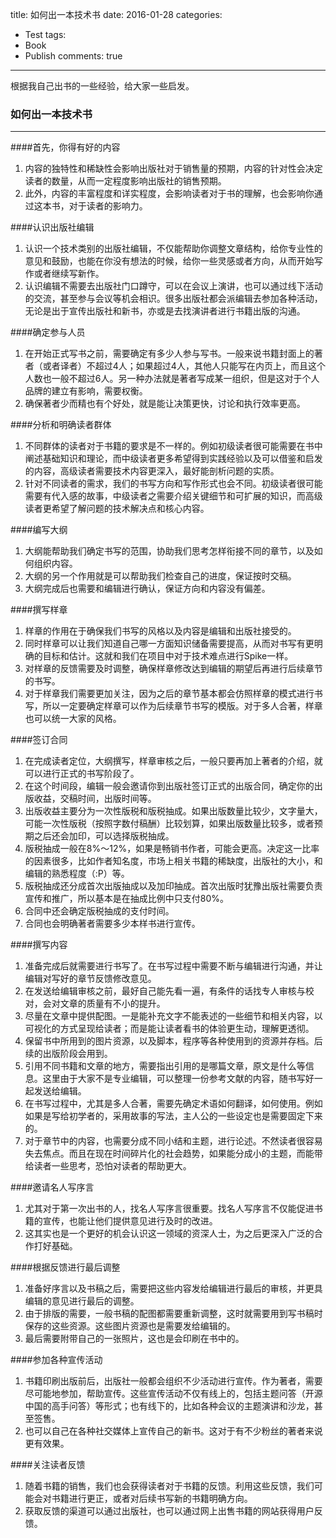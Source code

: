 title: 如何出一本技术书
date: 2016-01-28
categories:
- Test
tags:
- Book
- Publish
comments: true
---

根据我自己出书的一些经验，给大家一些启发。

### 如何出一本技术书
----
####首先，你得有好的内容
1. 内容的独特性和稀缺性会影响出版社对于销售量的预期，内容的针对性会决定读者的数量，从而一定程度影响出版社的销售预期。
2. 此外，内容的丰富程度和详实程度，会影响读者对于书的理解，也会影响你通过这本书，对于读者的影响力。

####认识出版社编辑
1. 认识一个技术类别的出版社编辑，不仅能帮助你调整文章结构，给你专业性的意见和鼓励，也能在你没有想法的时候，给你一些灵感或者方向，从而开始写作或者继续写新作。
2. 认识编辑不需要去出版社门口蹲守，可以在会议上演讲，也可以通过线下活动的交流，甚至参与会议等机会相识。很多出版社都会派编辑去参加各种活动，无论是出于宣传出版社和新书，亦或是去找演讲者进行书籍出版的沟通。

####确定参与人员
1. 在开始正式写书之前，需要确定有多少人参与写书。一般来说书籍封面上的著者（或者译者）不超过4人；如果超过4人，其他人只能写在内页上，而且这个人数也一般不超过6人。另一种办法就是著者写成某一组织，但是这对于个人品牌的建立有影响，需要权衡。
2. 确保著者少而精也有个好处，就是能让决策更快，讨论和执行效率更高。

####分析和明确读者群体
1. 不同群体的读者对于书籍的要求是不一样的。例如初级读者很可能需要在书中阐述基础知识和理论，而中级读者更多希望得到实践经验以及可以借鉴和启发的内容，高级读者需要技术内容更深入，最好能剖析问题的实质。
2. 针对不同读者的需求，我们的书写方向和写作形式也会不同。初级读者很可能需要有代入感的故事，中级读者之需要介绍关键细节和可扩展的知识，而高级读者更希望了解问题的技术解决点和核心内容。

####编写大纲
1. 大纲能帮助我们确定书写的范围，协助我们思考怎样衔接不同的章节，以及如何组织内容。
2. 大纲的另一个作用就是可以帮助我们检查自己的进度，保证按时交稿。
3. 大纲完成后也需要和编辑进行确认，保证方向和内容没有偏差。

####撰写样章
1. 样章的作用在于确保我们书写的风格以及内容是编辑和出版社接受的。
2. 同时样章可以让我们知道自己哪一方面知识储备需要提高，从而对书写有更明确的目标和估计。这就和我们在项目中对于技术难点进行Spike一样。
3. 对样章的反馈需要及时调整，确保样章修改达到编辑的期望后再进行后续章节的书写。
4. 对于样章我们需要更加关注，因为之后的章节基本都会仿照样章的模式进行书写，所以一定要确定样章可以作为后续章节书写的模版。对于多人合著，样章也可以统一大家的风格。

####签订合同
1. 在完成读者定位，大纲撰写，样章审核之后，一般只要再加上著者的介绍，就可以进行正式的书写阶段了。
2. 在这个时间段，编辑一般会邀请你到出版社签订正式的出版合同，确定你的出版收益，交稿时间，出版时间等。
3. 出版收益主要分为一次性版税和版税抽成。如果出版数量比较少，文字量大，可能一次性版税（按照字数付稿酬）比较划算，如果出版数量比较多，或者预期之后还会加印，可以选择版税抽成。
4. 版税抽成一般在8%～12%，如果是畅销书作者，可能会更高。决定这一比率的因素很多，比如作者知名度，市场上相关书籍的稀缺度，出版社的大小，和编辑的熟悉程度（:P）等。
5. 版税抽成还分成首次出版抽成以及加印抽成。首次出版时犹豫出版社需要负责宣传和推广，所以基本是在抽成比例中只支付80%。
6. 合同中还会确定版税抽成的支付时间。
7. 合同也会明确著者需要多少本样书进行宣传。

####撰写内容
1. 准备完成后就需要进行书写了。在书写过程中需要不断与编辑进行沟通，并让编辑对写好的章节反馈修改意见。
2. 在发送给编辑审核之前，最好自己能先看一遍，有条件的话找专人审核与校对，会对文章的质量有不小的提升。
3. 尽量在文章中提供配图。一是能补充文字不能表述的一些细节和相关内容，以可视化的方式呈现给读者；而是能让读者看书的体验更生动，理解更透彻。
4. 保留书中所用到的图片资源，以及脚本，程序等各种使用到的资源并存档。后续的出版阶段会用到。
5. 引用不同书籍和文章的地方，需要指出引用的是哪篇文章，原文是什么等信息。这里由于大家不是专业编辑，可以整理一份参考文献的内容，随书写好一起发送给编辑。
6. 在书写过程中，尤其是多人合著，需要先确定术语如何翻译，如何使用。例如如果是写给初学者的，采用故事的写法，主人公的一些设定也是需要固定下来的。
7. 对于章节中的内容，也需要分成不同小结和主题，进行论述。不然读者很容易失去焦点。而且在现在时间碎片化的社会趋势，如果能分成小的主题，而能带给读者一些思考，恐怕对读者的帮助更大。

####邀请名人写序言
1. 尤其对于第一次出书的人，找名人写序言很重要。找名人写序言不仅能促进书籍的宣传，也能让他们提供意见进行及时的改进。
2. 这其实也是一个更好的机会认识这一领域的资深人士，为之后更深入广泛的合作打好基础。

####根据反馈进行最后调整
1. 准备好序言以及书稿之后，需要把这些内容发给编辑进行最后的审核，并更具编辑的意见进行最后的调整。
2. 由于排版的需要，一般书稿的配图都需要重新调整，这时就需要用到写书稿时保存的这些资源。这些图片资源也是需要发给编辑的。
3. 最后需要附带自己的一张照片，这也是会印刷在书中的。

####参加各种宣传活动
1. 书籍印刷出版前后，出版社一般都会组织不少活动进行宣传。作为著者，需要尽可能地参加，帮助宣传。这些宣传活动不仅有线上的，包括主题问答（开源中国的高手问答）等形式；也有线下的，比如各种会议的主题演讲和沙龙，甚至签售。
2. 也可以自己在各种社交媒体上宣传自己的新书。这对于有不少粉丝的著者来说更有效果。

####关注读者反馈
1. 随着书籍的销售，我们也会获得读者对于书籍的反馈。利用这些反馈，我们可能会对书籍进行更正，或者对后续书写新的书籍明确方向。
2. 获取反馈的渠道可以通过出版社，也可以通过网上出售书籍的网站获得用户反馈。